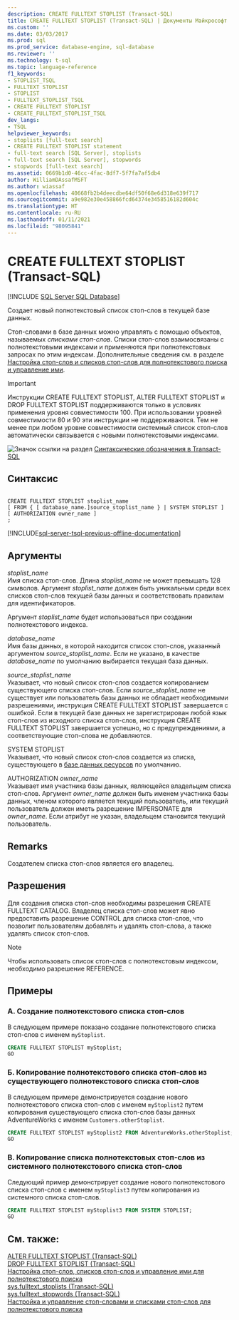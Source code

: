 ```yaml
---
description: CREATE FULLTEXT STOPLIST (Transact-SQL)
title: CREATE FULLTEXT STOPLIST (Transact-SQL) | Документы Майкрософт
ms.custom: ''
ms.date: 03/03/2017
ms.prod: sql
ms.prod_service: database-engine, sql-database
ms.reviewer: ''
ms.technology: t-sql
ms.topic: language-reference
f1_keywords:
- STOPLIST_TSQL
- FULLTEXT STOPLIST
- STOPLIST
- FULLTEXT_STOPLIST_TSQL
- CREATE FULLTEXT STOPLIST
- CREATE_FULLTEXT_STOPLIST_TSQL
dev_langs:
- TSQL
helpviewer_keywords:
- stoplists [full-text search]
- CREATE FULLTEXT STOPLIST statement
- full-text search [SQL Server], stoplists
- full-text search [SQL Server], stopwords
- stopwords [full-text search]
ms.assetid: 0669b1d0-46cc-4fac-8df7-5f7fa7af5db4
author: WilliamDAssafMSFT
ms.author: wiassaf
ms.openlocfilehash: 40668fb2b4deecdbe64df50f68e6d318e639f717
ms.sourcegitcommit: a9e982e30e458866fcd64374e3458516182d604c
ms.translationtype: HT
ms.contentlocale: ru-RU
ms.lasthandoff: 01/11/2021
ms.locfileid: "98095841"
---
```

# <a name="create-fulltext-stoplist-transact-sql"></a>CREATE FULLTEXT STOPLIST (Transact-SQL)
[!INCLUDE [SQL Server SQL Database](../../includes/applies-to-version/sql-asdb.md)]

  Создает новый полнотекстовый список стоп-слов в текущей базе данных.  
  
 Стоп-словами в базе данных можно управлять с помощью объектов, называемых *списками стоп-слов*. Списки стоп-слов взаимосвязаны с полнотекстовыми индексами и применяются при полнотекстовых запросах по этим индексам. Дополнительные сведения см. в разделе [Настройка стоп-слов и списков стоп-слов для полнотекстового поиска и управление ими](../../relational-databases/search/configure-and-manage-stopwords-and-stoplists-for-full-text-search.md).  
  
> [!IMPORTANT]  
>  Инструкции CREATE FULLTEXT STOPLIST, ALTER FULLTEXT STOPLIST и DROP FULLTEXT STOPLIST поддерживаются только в условиях применения уровня совместимости 100. При использовании уровней совместимости 80 и 90 эти инструкции не поддерживаются. Тем не менее при любом уровне совместимости системный список стоп-слов автоматически связывается с новыми полнотекстовыми индексами.  
  
 ![Значок ссылки на раздел](../../database-engine/configure-windows/media/topic-link.gif "Значок ссылки на раздел") [Синтаксические обозначения в Transact-SQL](../../t-sql/language-elements/transact-sql-syntax-conventions-transact-sql.md)  
  
## <a name="syntax"></a>Синтаксис  
  
```syntaxsql
  
CREATE FULLTEXT STOPLIST stoplist_name  
[ FROM { [ database_name.]source_stoplist_name } | SYSTEM STOPLIST ]  
[ AUTHORIZATION owner_name ]  
;  
```  

[!INCLUDE[sql-server-tsql-previous-offline-documentation](../../includes/sql-server-tsql-previous-offline-documentation.md)]

## <a name="arguments"></a>Аргументы
 *stoplist_name*  
 Имя списка стоп-слов. Длина *stoplist_name* не может превышать 128 символов. Аргумент *stoplist_name* должен быть уникальным среди всех списков стоп-слов текущей базы данных и соответствовать правилам для идентификаторов.  
  
 Аргумент *stoplist_name* будет использоваться при создании полнотекстового индекса.  
  
 *database_name*  
 Имя базы данных, в которой находится список стоп-слов, указанный аргументом *source_stoplist_name*. Если не указано, в качестве *database_name* по умолчанию выбирается текущая база данных.  
  
 *source_stoplist_name*  
 Указывает, что новый список стоп-слов создается копированием существующего списка стоп-слов. Если *source_stoplist_name* не существует или пользователь базы данных не обладает необходимыми разрешениями, инструкция CREATE FULLTEXT STOPLIST завершается с ошибкой. Если в текущей базе данных не зарегистрирован любой язык стоп-слов из исходного списка стоп-слов, инструкция CREATE FULLTEXT STOPLIST завершается успешно, но с предупреждениями, а соответствующие стоп-слова не добавляются.  
  
 SYSTEM STOPLIST  
 Указывает, что новый список стоп-слов создается из списка, существующего в [базе данных ресурсов](../../relational-databases/databases/resource-database.md) по умолчанию.  
  
 AUTHORIZATION *owner_name*  
 Указывает имя участника базы данных, являющейся владельцем списка стоп-слов. Аргумент *owner_name* должен быть именем участника базы данных, членом которого является текущий пользователь, или текущий пользователь должен иметь разрешение IMPERSONATE для *owner_name*. Если атрибут не указан, владельцем становится текущий пользователь.  
  
## <a name="remarks"></a>Remarks  
 Создателем списка стоп-слов является его владелец.  
  
## <a name="permissions"></a>Разрешения  
 Для создания списка стоп-слов необходимы разрешения CREATE FULLTEXT CATALOG. Владелец списка стоп-слов может явно предоставить разрешение CONTROL для списка стоп-слов, что позволит пользователям добавлять и удалять стоп-слова, а также удалять список стоп-слов.  
  
> [!NOTE]  
>  Чтобы использовать список стоп-слов с полнотекстовым индексом, необходимо разрешение REFERENCE.  
  
## <a name="examples"></a>Примеры  
  
### <a name="a-creating-a-new-full-text-stoplist"></a>A. Создание полнотекстового списка стоп-слов  
 В следующем примере показано создание полнотекстового списка стоп-слов с именем `myStoplist`.  
  
```sql  
CREATE FULLTEXT STOPLIST myStoplist;  
GO  
```  
  
### <a name="b-copying-a-full-text-stoplist-from-an-existing-full-text-stoplist"></a>Б. Копирование полнотекстового списка стоп-слов из существующего полнотекстового списка стоп-слов  
 В следующем примере демонстрируется создание нового полнотекстового списка стоп-слов с именем `myStoplist2` путем копирования существующего списка стоп-слов базы данных AdventureWorks с именем `Customers.otherStoplist`.  
  
```sql  
CREATE FULLTEXT STOPLIST myStoplist2 FROM AdventureWorks.otherStoplist;  
GO  
```  
  
### <a name="c-copying-a-full-text-stoplist-from-the-system-full-text-stoplist"></a>В. Копирование списка полнотекстовых стоп-слов из системного полнотекстового списка стоп-слов  
 Следующий пример демонстрирует создание нового полнотекстового списка стоп-слов с именем `myStoplist3` путем копирования из системного списка стоп-слов.  
  
```sql  
CREATE FULLTEXT STOPLIST myStoplist3 FROM SYSTEM STOPLIST;  
GO  
```  
  
## <a name="see-also"></a>См. также:  
 [ALTER FULLTEXT STOPLIST (Transact-SQL)](../../t-sql/statements/alter-fulltext-stoplist-transact-sql.md)   
 [DROP FULLTEXT STOPLIST (Transact-SQL)](../../t-sql/statements/drop-fulltext-stoplist-transact-sql.md)   
 [Настройка стоп-слов, списков стоп-слов и управление ими для полнотекстового поиска](../../relational-databases/search/configure-and-manage-stopwords-and-stoplists-for-full-text-search.md)   
 [sys.fulltext_stoplists (Transact-SQL)](../../relational-databases/system-catalog-views/sys-fulltext-stoplists-transact-sql.md)   
 [sys.fulltext_stopwords (Transact-SQL)](../../relational-databases/system-catalog-views/sys-fulltext-stopwords-transact-sql.md)   
 [Настройка и управление стоп-словами и списками стоп-слов для полнотекстового поиска](../../relational-databases/search/configure-and-manage-stopwords-and-stoplists-for-full-text-search.md)  
  
  
